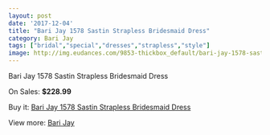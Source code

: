 ```yaml
---
layout: post
date: '2017-12-04'
title: "Bari Jay 1578 Sastin Strapless Bridesmaid Dress"
category: Bari Jay
tags: ["bridal","special","dresses","strapless","style"]
image: http://img.eudances.com/9853-thickbox_default/bari-jay-1578-sastin-strapless-bridesmaid-dress.jpg
---
```

Bari Jay 1578 Sastin Strapless Bridesmaid Dress

On Sales: **$228.99**
<a href="https://www.eudances.com/en/bari-jay/3232-bari-jay-1578-sastin-strapless-bridesmaid-dress.html"><amp-img layout="responsive" width="600" height="600" src="//img.eudances.com/9853-thickbox_default/bari-jay-1578-sastin-strapless-bridesmaid-dress.jpg" alt="Bari Jay 1578 Sastin Strapless Bridesmaid Dress 0" /></a>
<a href="https://www.eudances.com/en/bari-jay/3232-bari-jay-1578-sastin-strapless-bridesmaid-dress.html"><amp-img layout="responsive" width="600" height="600" src="//img.eudances.com/9855-thickbox_default/bari-jay-1578-sastin-strapless-bridesmaid-dress.jpg" alt="Bari Jay 1578 Sastin Strapless Bridesmaid Dress 1" /></a>
<a href="https://www.eudances.com/en/bari-jay/3232-bari-jay-1578-sastin-strapless-bridesmaid-dress.html"><amp-img layout="responsive" width="600" height="600" src="//img.eudances.com/9854-thickbox_default/bari-jay-1578-sastin-strapless-bridesmaid-dress.jpg" alt="Bari Jay 1578 Sastin Strapless Bridesmaid Dress 2" /></a>

Buy it: [Bari Jay 1578 Sastin Strapless Bridesmaid Dress](https://www.eudances.com/en/bari-jay/3232-bari-jay-1578-sastin-strapless-bridesmaid-dress.html "Bari Jay 1578 Sastin Strapless Bridesmaid Dress")

View more: [Bari Jay](https://www.eudances.com/en/56-bari-jay "Bari Jay")